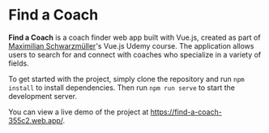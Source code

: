 # Find a Coach

**Find a Coach** is a coach finder web app built with Vue.js, created as part of [Maximilian Schwarzmüller](https://github.com/maxschwarzmueller)'s Vue.js Udemy course. The application allows users to search for and connect with coaches who specialize in a variety of fields.

To get started with the project, simply clone the repository and run `npm install` to install dependencies. Then run `npm run serve` to start the development server.

You can view a live demo of the project at https://find-a-coach-355c2.web.app/.